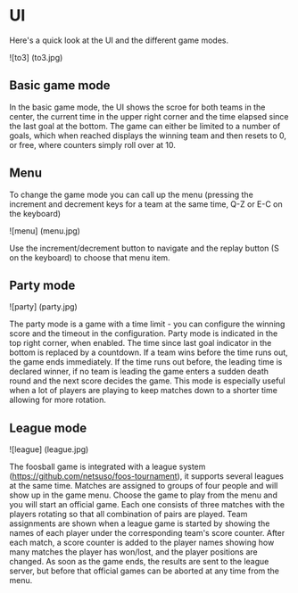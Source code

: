 # UI

Here's a quick look at the UI and the different game modes.

![to3]
(to3.jpg)

## Basic game mode

In the basic game mode, the UI shows the scroe for both teams in the center, the current time in the upper right corner and the time elapsed since the last goal at the bottom.
The game can either be limited to a number of goals, which when reached displays the winning team and then resets to 0, or free, where counters simply roll over at 10.

## Menu

To change the game mode you can call up the menu (pressing the increment and decrement keys for a team at the same time, Q-Z or E-C on the keyboard)

![menu]
(menu.jpg)

Use the increment/decrement button to navigate and the replay button (S on the keyboard) to choose that menu item.

## Party mode

![party]
(party.jpg)

The party mode is a game with a time limit - you can configure the winning score and the timeout in the configuration.
Party mode is indicated in the top right corner, when enabled.
The time since last goal indicator in the bottom is replaced by a countdown.
If a team wins before the time runs out, the game ends immediately. If the time runs out before, the leading time is declared winner, if no team is leading the game enters a sudden death round and the next score decides the game.
This mode is especially useful when a lot of players are playing to keep matches down to a shorter time allowing for more rotation.

## League mode

![league]
(league.jpg)

The foosball game is integrated with a league system (https://github.com/netsuso/foos-tournament), it supports several leagues at the same time. Matches are assigned to groups of four people and will show up in the game menu.
Choose the game to play from the menu and you will start an official game. Each one consists of three matches with the players rotating so that all combination of pairs are played.
Team assignments are shown when a league game is started by showing the names of each player under the corresponding team's score counter.
After each match, a score counter is added to the player names showing how many matches the player has won/lost, and the player positions are changed.
As soon as the game ends, the results are sent to the league server, but before that official games can be aborted at any time from the menu.